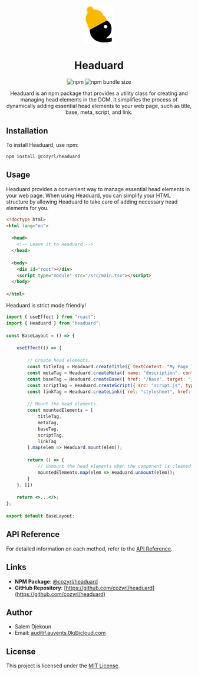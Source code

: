 
<p align="center">
    <img alt="Cozyrl Logo" height="auto" width="80px" src="./assets/images/headuard.logo.png"/>
</p>

<h1 align="center">Headuard</h1>

<p align="center">
    <img alt="npm" src="https://img.shields.io/npm/v/@cozyrl/headuard"/>
    <img alt="npm bundle size" src="https://img.shields.io/bundlephobia/min/@cozyrl/headuard"/>
</p>


<p align="center">
Headuard is an npm package that provides a utility class for creating and managing head elements in the DOM. It simplifies the process of dynamically adding essential head elements to your web page, such as title, base, meta, script, and link.
</p>

## Installation

To install Headuard, use npm:

```bash
npm install @cozyrl/headuard
```

## Usage

Headuard provides a convenient way to manage essential head elements in your web page. When using Headuard, you can simplify your HTML structure by allowing Headuard to take care of adding necessary head elements for you.

```html
<!doctype html>
<html lang="en">
  
  <head>
    <!-- Leave it to Headuard -->
  </head>
  
  <body>
    <div id="root"></div>
    <script type="module" src="/src/main.tsx"></script>
  </body>

</html>
```

<P>Headuard is strict mode friendly!</p>

```jsx
import { useEffect } from "react";
import { Headuard } from "headuard";

const BaseLayout = () => {

    useEffect(() => {

        // Create head elements.
        const titleTag = Headuard.createTitle({ textContent: "My Page Title" });
        const metaTag = Headuard.createMeta({ name: "description", content: "This is a description" });
        const baseTag = Headuard.createBase({ href: "/base", target: "_blank" });
        const scriptTag = Headuard.createScript({ src: "script.js", type: "text/javascript", async: true });
        const linkTag = Headuard.createLink({ rel: "stylesheet", href: "styles.css", type: "text/css" });

        // Mount the head elements.
        const mountedElements = [
            titleTag, 
            metaTag, 
            baseTag, 
            scriptTag, 
            linkTag
        ].map(elem => Headuard.mount(elem));

        return () => {
            // Unmount the head elements when the component is cleaned up
            mountedElements.map(elem => Headuard.unmount(elem));  
        }
    }, [])

    return <>...</>;
};

export default BaseLayout;

```

## API Reference

For detailed information on each method, refer to the [API Reference](./api.reference.md).

## Links

- **NPM Package**: [@cozyrl/headuard](https://www.npmjs.com/package/@cozyrl/headuard)
- **GitHub Repository**: [https://github.com/cozyrl/headuard](https://github.com/cozyrl/headuard)

## Author

- Salem Djekoun
- Email: auditif.auvents.0k@icloud.com

## License

This project is licensed under the [MIT License](LICENSE).